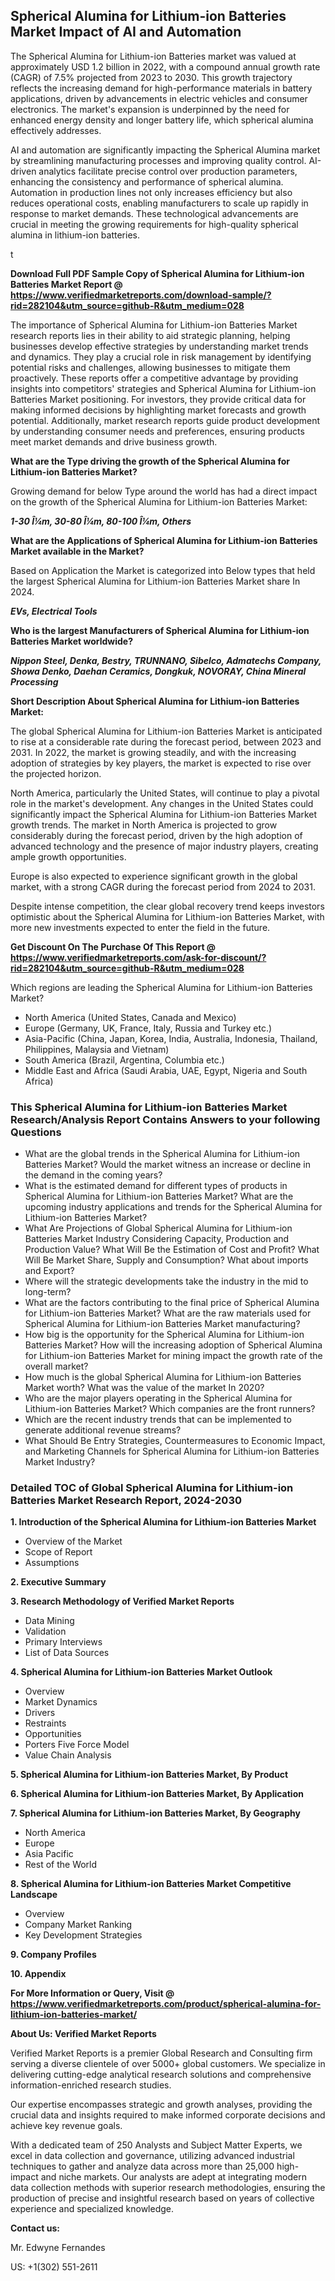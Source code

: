 <h2>Spherical Alumina for Lithium-ion Batteries Market Impact of AI and Automation</h2><p>The Spherical Alumina for Lithium-ion Batteries market was valued at approximately USD 1.2 billion in 2022, with a compound annual growth rate (CAGR) of 7.5% projected from 2023 to 2030. This growth trajectory reflects the increasing demand for high-performance materials in battery applications, driven by advancements in electric vehicles and consumer electronics. The market's expansion is underpinned by the need for enhanced energy density and longer battery life, which spherical alumina effectively addresses.</p><p>AI and automation are significantly impacting the Spherical Alumina market by streamlining manufacturing processes and improving quality control. AI-driven analytics facilitate precise control over production parameters, enhancing the consistency and performance of spherical alumina. Automation in production lines not only increases efficiency but also reduces operational costs, enabling manufacturers to scale up rapidly in response to market demands. These technological advancements are crucial in meeting the growing requirements for high-quality spherical alumina in lithium-ion batteries.</p>t</p><p id="" class=""><strong>Download Full PDF Sample Copy of Spherical Alumina for Lithium-ion Batteries Market Report @ <a href="https://www.verifiedmarketreports.com/download-sample/?rid=282104&utm_source=github-R&utm_medium=028" target="_blank">https://www.verifiedmarketreports.com/download-sample/?rid=282104&utm_source=github-R&utm_medium=028</a></strong></p><p>The importance of&nbsp;Spherical Alumina for Lithium-ion Batteries Market research reports lies in their ability to aid strategic planning, helping businesses develop effective strategies by understanding market trends and dynamics. They play a crucial role in risk management by identifying potential risks and challenges, allowing businesses to mitigate them proactively. These reports offer a competitive advantage by providing insights into competitors' strategies and Spherical Alumina for Lithium-ion Batteries Market positioning. For investors, they provide critical data for making informed decisions by highlighting market forecasts and growth potential. Additionally, market research reports guide product development by understanding consumer needs and preferences, ensuring products meet market demands and drive business growth.</p><p><strong>What are the&nbsp;Type driving the growth of the Spherical Alumina for Lithium-ion Batteries Market?</strong></p><p id="" class="">Growing demand for below Type around the world has had a direct impact on the growth of the Spherical Alumina for Lithium-ion Batteries Market:</p><em><strong>1-30 Î¼m, 30-80 Î¼m, 80-100 Î¼m, Others</strong></em></p><strong>What are the&nbsp;Applications&nbsp;of Spherical Alumina for Lithium-ion Batteries Market available in the Market?</strong></p><p id="" class="">Based on Application the Market is categorized into Below types that held the largest Spherical Alumina for Lithium-ion Batteries Market share In 2024.</p><em><strong>EVs, Electrical Tools</strong></em></p><strong>Who is the largest Manufacturers of Spherical Alumina for Lithium-ion Batteries Market worldwide?</strong></p><p><em><strong>Nippon Steel, Denka, Bestry, TRUNNANO, Sibelco, Admatechs Company, Showa Denko, Daehan Ceramics, Dongkuk, NOVORAY, China Mineral Processing</strong></em></p><p id="" class=""><strong>Short Description About Spherical Alumina for Lithium-ion Batteries Market:</strong></p><p>The global Spherical Alumina for Lithium-ion Batteries Market is anticipated to rise at a considerable rate during the forecast period, between 2023 and 2031. In 2022, the market is growing steadily, and with the increasing adoption of strategies by key players, the market is expected to rise over the projected horizon.</p><p>North America, particularly the United States, will continue to play a pivotal role in the market's development. Any changes in the United States could significantly impact the Spherical Alumina for Lithium-ion Batteries Market growth trends. The market in North America is projected to grow considerably during the forecast period, driven by the high adoption of advanced technology and the presence of major industry players, creating ample growth opportunities.</p><p>Europe is also expected to experience significant growth in the global market, with a strong CAGR during the forecast period from 2024 to 2031.</p><p>Despite intense competition, the clear global recovery trend keeps investors optimistic about the Spherical Alumina for Lithium-ion Batteries Market, with more new investments expected to enter the field in the future.</p><p id="" class=""><strong>Get Discount On The Purchase Of This Report @ <a href="https://www.verifiedmarketreports.com/ask-for-discount/?rid=282104&utm_source=github-R&utm_medium=028" target="_blank">https://www.verifiedmarketreports.com/ask-for-discount/?rid=282104&utm_source=github-R&utm_medium=028</a></strong></p>Which regions are leading the Spherical Alumina for Lithium-ion Batteries Market?</p><ul><li>North America (United States, Canada and Mexico)</li><li>Europe (Germany, UK, France, Italy, Russia and Turkey etc.)</li><li>Asia-Pacific (China, Japan, Korea, India, Australia, Indonesia, Thailand, Philippines, Malaysia and Vietnam)</li><li>South America (Brazil, Argentina, Columbia etc.)</li><li>Middle East and Africa (Saudi Arabia, UAE, Egypt, Nigeria and South Africa)</li></ul><h3 id="" class="">This Spherical Alumina for Lithium-ion Batteries Market Research/Analysis Report Contains Answers to your following Questions</h3><ul><li>What are the global trends in the Spherical Alumina for Lithium-ion Batteries Market? Would the market witness an increase or decline in the demand in the coming years?</li><li>What is the estimated demand for different types of products in Spherical Alumina for Lithium-ion Batteries Market? What are the upcoming industry applications and trends for the Spherical Alumina for Lithium-ion Batteries Market?</li><li>What Are Projections of Global Spherical Alumina for Lithium-ion Batteries Market Industry Considering Capacity, Production and Production Value? What Will Be the Estimation of Cost and Profit? What Will Be Market Share, Supply and Consumption? What about imports and Export?</li><li>Where will the strategic developments take the industry in the mid to long-term?</li><li>What are the factors contributing to the final price of Spherical Alumina for Lithium-ion Batteries Market? What are the raw materials used for Spherical Alumina for Lithium-ion Batteries Market manufacturing?</li><li>How big is the opportunity for the Spherical Alumina for Lithium-ion Batteries Market? How will the increasing adoption of Spherical Alumina for Lithium-ion Batteries Market for mining impact the growth rate of the overall market?</li><li>How much is the global Spherical Alumina for Lithium-ion Batteries Market worth? What was the value of the market In 2020?</li><li>Who are the major players operating in the Spherical Alumina for Lithium-ion Batteries Market? Which companies are the front runners?</li><li>Which are the recent industry trends that can be implemented to generate additional revenue streams?</li><li>What Should Be Entry Strategies, Countermeasures to Economic Impact, and Marketing Channels for Spherical Alumina for Lithium-ion Batteries Market Industry?</li></ul><h3 id="" class="">Detailed TOC of Global Spherical Alumina for Lithium-ion Batteries Market Research Report, 2024-2030</h3><p id="" class=""><strong>1. Introduction of the Spherical Alumina for Lithium-ion Batteries Market</strong></p><ul><li>Overview of the Market</li><li>Scope of Report</li><li>Assumptions</li></ul><p id="" class=""><strong>2. Executive Summary</strong></p><p id="" class=""><strong>3. Research Methodology of Verified Market Reports</strong></p><ul><li>Data Mining</li><li>Validation</li><li>Primary Interviews</li><li>List of Data Sources</li></ul><p id="" class=""><strong>4. Spherical Alumina for Lithium-ion Batteries Market Outlook</strong></p><ul><li>Overview</li><li>Market Dynamics</li><li>Drivers</li><li>Restraints</li><li>Opportunities</li><li>Porters Five Force Model</li><li>Value Chain Analysis</li></ul><p id="" class=""><strong>5. Spherical Alumina for Lithium-ion Batteries Market, By Product</strong></p><p id="" class=""><strong>6. Spherical Alumina for Lithium-ion Batteries Market, By Application</strong></p><p id="" class=""><strong>7. Spherical Alumina for Lithium-ion Batteries Market, By Geography</strong></p><ul><li>North America</li><li>Europe</li><li>Asia Pacific</li><li>Rest of the World</li></ul><p id="" class=""><strong>8. Spherical Alumina for Lithium-ion Batteries Market Competitive Landscape</strong></p><ul><li>Overview</li><li>Company Market Ranking</li><li>Key Development Strategies</li></ul><p id="" class=""><strong>9. Company Profiles</strong></p><p id="" class=""><strong>10. Appendix</strong></p><p id="" class=""><strong>For More Information or Query, Visit @ <a href="https://www.verifiedmarketreports.com/product/spherical-alumina-for-lithium-ion-batteries-market/" target="_blank">https://www.verifiedmarketreports.com/product/spherical-alumina-for-lithium-ion-batteries-market/</a></strong></p><p id="" class=""><strong>About Us: Verified Market Reports</strong></p><p id="" class="">Verified Market Reports is a premier Global Research and Consulting firm serving a diverse clientele of over 5000+ global customers. We specialize in delivering cutting-edge analytical research solutions and comprehensive information-enriched research studies.</p><p id="" class="">Our expertise encompasses strategic and growth analyses, providing the crucial data and insights required to make informed corporate decisions and achieve key revenue goals.</p><p id="" class="">With a dedicated team of 250 Analysts and Subject Matter Experts, we excel in data collection and governance, utilizing advanced industrial techniques to gather and analyze data across more than 25,000 high-impact and niche markets. Our analysts are adept at integrating modern data collection methods with superior research methodologies, ensuring the production of precise and insightful research based on years of collective experience and specialized knowledge.</p><p id="" class=""><strong>Contact us:</strong></p><p id="" class="">Mr. Edwyne Fernandes</p><p id="" class="">US: +1(302) 551-2611</p>